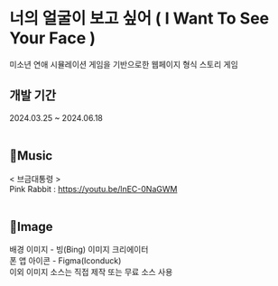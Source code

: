 # 너의 얼굴이 보고 싶어 ( I Want To See Your Face )
미소년 연애 시뮬레이션 게임을 기반으로한 웹페이지 형식 스토리 게임
<br/>

## 개발 기간
2024.03.25 ~ 2024.06.18<br/>
<br/>

## 🎵Music
< 브금대통령 ><br/>
Pink Rabbit : https://youtu.be/lnEC-0NaGWM<br/>
<br/>

## 🎨Image
배경 이미지 - 빙(Bing) 이미지 크리에이터<br/>
폰 앱 아이콘 - Figma(Iconduck)<br/>
이외 이미지 소스는 직접 제작 또는 무료 소스 사용
